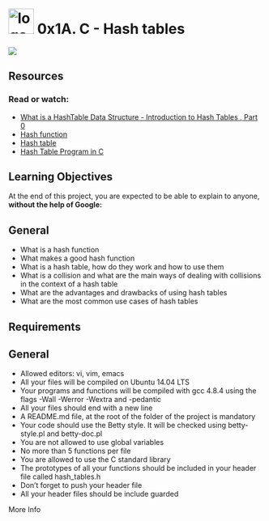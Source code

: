 <h1> <img src="https://firebasestorage.googleapis.com/v0/b/test-79d5b.appspot.com/o/c-programming.png?alt=media&token=05306204-35ff-42e4-8438-6e080e0156c4" alt="logo" width="50" height="50" > 0x1A.  C - Hash tables</h1>

<img src="https://firebasestorage.googleapis.com/v0/b/test-79d5b.appspot.com/o/Hash_Table.JPG?alt=media&token=c2253e93-dcc1-40f8-8bfa-f710084dc71e">

## Resources
### Read or watch:

- [What is a HashTable Data Structure - Introduction to Hash Tables , Part 0](https://www.youtube.com/watch?v=MfhjkfocRR0)
- [Hash function](https://en.wikipedia.org/wiki/Hash_function)
- [Hash table](https://en.wikipedia.org/wiki/Hash_table)
- [Hash Table Program in C](https://www.tutorialspoint.com/data_structures_algorithms/hash_table_program_in_c.htm)

## Learning Objectives
At the end of this project, you are expected to be able to explain to anyone, **without the help of Google:**

## General
- What is a hash function
- What makes a good hash function
- What is a hash table, how do they work and how to use them
- What is a collision and what are the main ways of dealing with collisions in the context of a hash table
- What are the advantages and drawbacks of using hash tables
- What are the most common use cases of hash tables

## Requirements
## General
- Allowed editors: vi, vim, emacs
- All your files will be compiled on Ubuntu 14.04 LTS
- Your programs and functions will be compiled with gcc 4.8.4 using the flags -Wall -Werror -Wextra and -pedantic
- All your files should end with a new line
- A README.md file, at the root of the folder of the project is mandatory
- Your code should use the Betty style. It will be checked using betty-style.pl and betty-doc.pl
- You are not allowed to use global variables
- No more than 5 functions per file
- You are allowed to use the C standard library
- The prototypes of all your functions should be included in your header file called hash_tables.h
- Don’t forget to push your header file
- All your header files should be include guarded


More Info